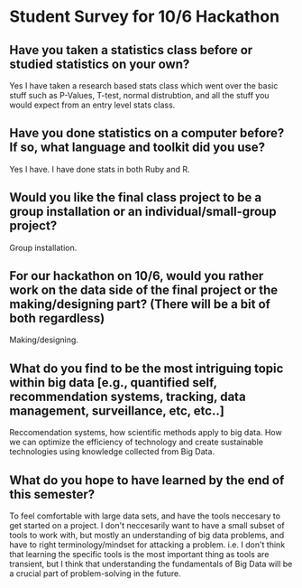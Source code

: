 # Student Survey for 10/6 Hackathon

## Have you taken a statistics class before or studied statistics on your own?

Yes I have taken a research based stats class which went over the basic stuff
such as P-Values, T-test, normal distrubtion, and all the stuff you would expect from
an entry level stats class.

## Have you done statistics on a computer before?  If so, what language and toolkit did you use?

Yes I have. I have done stats in both Ruby and R.

## Would you like the final class project to be a group installation or an individual/small-group project?

Group installation.


## For our hackathon on 10/6, would you rather work on the data side of the final project or the making/designing part? (There will be a bit of both regardless)

Making/designing.

## What do you find to be the most intriguing topic within big data [e.g., quantified self, recommendation systems, tracking, data management, surveillance, etc, etc..]

Reccomendation systems, how scientific methods apply to big data. How we can optimize the efficiency of technology
and create sustainable technologies using knowledge collected from Big Data.

## What do you hope to have learned by the end of this semester?

To feel comfortable with large data sets, and have the tools neccesary to get started on a project. I don't
neccesarily want to have a small subset of tools to work with, but mostly an understanding of big data problems,
and have to right terminology/mindset for attacking a problem. i.e. I don't think that learning the specific tools
is the most important thing as tools are transient, but I think that understanding the fundamentals of Big Data
will be a crucial part of problem-solving in the future.
